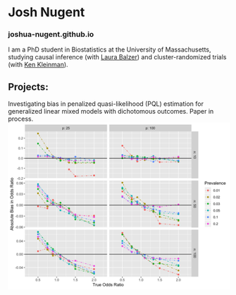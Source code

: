 # Josh Nugent
### joshua-nugent.github.io
I am a PhD student in Biostatistics at the University of Massachusetts, studying causal inference (with [Laura Balzer](https://www.balzerlab.com/)) and cluster-randomized trials (with [Ken Kleinman](https://www.kleinman.science/)).

## Projects:
Investigating bias in penalized quasi-likelihood (PQL) estimation for generalized linear mixed models with dichotomous outcomes. Paper in process.
![Bias in PQL estimation](images/bias_pql_sbs1.png)
